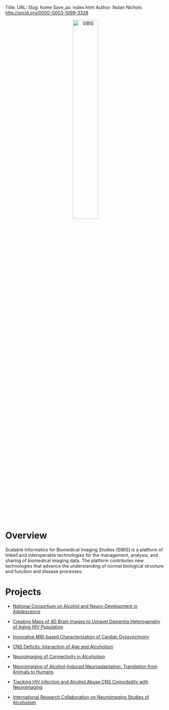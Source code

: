 Title:
URL:
Slug: home
Save_as: index.html
Author: Nolan Nichols <http://orcid.org/0000-0003-1099-3328>

<center><img src="images/logo.png" alt="SIBIS" align="middle" style="width:40%"></center>

# Overview

Scalable Informatics for Biomedical Imaging Studies (SIBIS) is a platform of linked and interoperable technologies for the management, analysis, and sharing of biomedical imaging data. The platform contributes new technologies that advance the understanding of normal biological structure and function and disease processes.

# Projects

- [National Consortium on Alcohol and Neuro-Development in Adolescence][ncanda]

- [Creating Maps of 4D Brain Images to Unravel Dementia Heterogeneity of Aging HIV Population][cnihr]

- [Innovative MRI-based Characterization of Cardiac Dyssynchrony][heart]

- [CNS Deficits: Interaction of Age and Alcoholism][cns]

- [Neuroimaging of Connectivity in Alcoholism][conn]

- [Neuroimaging of Alcohol-Induced Neuroadaptation: Translation from Animals to Humans][animal]

- [Tracking HIV Infection and Alcohol Abuse CNS Comorbidity with Neuroimaging][hiv-infection]

- [International Research Collaboration on Neuroimaging Studies of Alcoholism][inter]


[ncanda]: ../pages/ncanda.html
[cnihr]: ../pages/cnihr.html
[heart]: ../pages/cardiac-dyssynchrony.html
[cns]: ../pages/cns.html
[conn]: ../pages/conn-alcohol.html
[animal]: ../pages/animal.html
[hiv-infection]: ../pages/hiv-infection.html
[inter]: ../pages/inter.html
